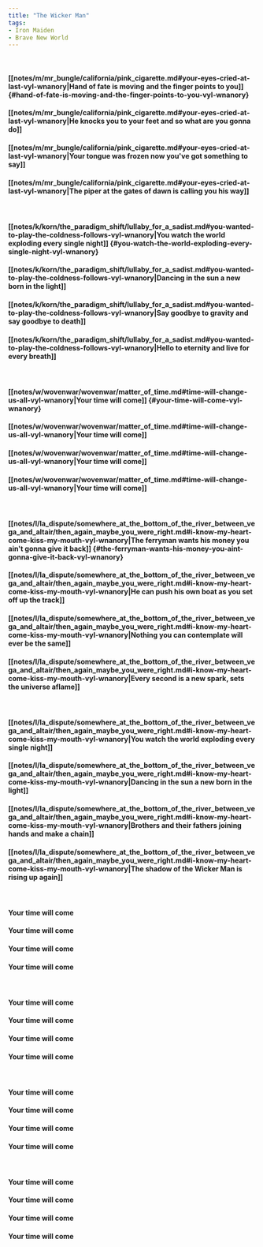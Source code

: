 ```yaml
---
title: "The Wicker Man"
tags:
- Iron Maiden
- Brave New World
---
```

&nbsp;
#### [[notes/m/mr_bungle/california/pink_cigarette.md#your-eyes-cried-at-last-vyl-wnanory|Hand of fate is moving and the finger points to you]] {#hand-of-fate-is-moving-and-the-finger-points-to-you-vyl-wnanory}
#### [[notes/m/mr_bungle/california/pink_cigarette.md#your-eyes-cried-at-last-vyl-wnanory|He knocks you to your feet and so what are you gonna do]]
#### [[notes/m/mr_bungle/california/pink_cigarette.md#your-eyes-cried-at-last-vyl-wnanory|Your tongue was frozen now you've got something to say]]
#### [[notes/m/mr_bungle/california/pink_cigarette.md#your-eyes-cried-at-last-vyl-wnanory|The piper at the gates of dawn is calling you his way]]
&nbsp;
#### [[notes/k/korn/the_paradigm_shift/lullaby_for_a_sadist.md#you-wanted-to-play-the-coldness-follows-vyl-wnanory|You watch the world exploding every single night]] {#you-watch-the-world-exploding-every-single-night-vyl-wnanory}
#### [[notes/k/korn/the_paradigm_shift/lullaby_for_a_sadist.md#you-wanted-to-play-the-coldness-follows-vyl-wnanory|Dancing in the sun a new born in the light]]
#### [[notes/k/korn/the_paradigm_shift/lullaby_for_a_sadist.md#you-wanted-to-play-the-coldness-follows-vyl-wnanory|Say goodbye to gravity and say goodbye to death]]
#### [[notes/k/korn/the_paradigm_shift/lullaby_for_a_sadist.md#you-wanted-to-play-the-coldness-follows-vyl-wnanory|Hello to eternity and live for every breath]]
&nbsp;
#### [[notes/w/wovenwar/wovenwar/matter_of_time.md#time-will-change-us-all-vyl-wnanory|Your time will come]] {#your-time-will-come-vyl-wnanory}
#### [[notes/w/wovenwar/wovenwar/matter_of_time.md#time-will-change-us-all-vyl-wnanory|Your time will come]]
#### [[notes/w/wovenwar/wovenwar/matter_of_time.md#time-will-change-us-all-vyl-wnanory|Your time will come]]
#### [[notes/w/wovenwar/wovenwar/matter_of_time.md#time-will-change-us-all-vyl-wnanory|Your time will come]]
&nbsp;
#### [[notes/l/la_dispute/somewhere_at_the_bottom_of_the_river_between_vega_and_altair/then_again_maybe_you_were_right.md#i-know-my-heart-come-kiss-my-mouth-vyl-wnanory|The ferryman wants his money you ain't gonna give it back]] {#the-ferryman-wants-his-money-you-aint-gonna-give-it-back-vyl-wnanory}
#### [[notes/l/la_dispute/somewhere_at_the_bottom_of_the_river_between_vega_and_altair/then_again_maybe_you_were_right.md#i-know-my-heart-come-kiss-my-mouth-vyl-wnanory|He can push his own boat as you set off up the track]]
#### [[notes/l/la_dispute/somewhere_at_the_bottom_of_the_river_between_vega_and_altair/then_again_maybe_you_were_right.md#i-know-my-heart-come-kiss-my-mouth-vyl-wnanory|Nothing you can contemplate will ever be the same]]
#### [[notes/l/la_dispute/somewhere_at_the_bottom_of_the_river_between_vega_and_altair/then_again_maybe_you_were_right.md#i-know-my-heart-come-kiss-my-mouth-vyl-wnanory|Every second is a new spark, sets the universe aflame]]
&nbsp;
#### [[notes/l/la_dispute/somewhere_at_the_bottom_of_the_river_between_vega_and_altair/then_again_maybe_you_were_right.md#i-know-my-heart-come-kiss-my-mouth-vyl-wnanory|You watch the world exploding every single night]]
#### [[notes/l/la_dispute/somewhere_at_the_bottom_of_the_river_between_vega_and_altair/then_again_maybe_you_were_right.md#i-know-my-heart-come-kiss-my-mouth-vyl-wnanory|Dancing in the sun a new born in the light]]
#### [[notes/l/la_dispute/somewhere_at_the_bottom_of_the_river_between_vega_and_altair/then_again_maybe_you_were_right.md#i-know-my-heart-come-kiss-my-mouth-vyl-wnanory|Brothers and their fathers joining hands and make a chain]]
#### [[notes/l/la_dispute/somewhere_at_the_bottom_of_the_river_between_vega_and_altair/then_again_maybe_you_were_right.md#i-know-my-heart-come-kiss-my-mouth-vyl-wnanory|The shadow of the Wicker Man is rising up again]]
&nbsp;
#### Your time will come
#### Your time will come
#### Your time will come
#### Your time will come
&nbsp;
#### Your time will come
#### Your time will come
#### Your time will come
#### Your time will come
&nbsp;
#### Your time will come
#### Your time will come
#### Your time will come
#### Your time will come
&nbsp;
#### Your time will come
#### Your time will come
#### Your time will come
#### Your time will come
